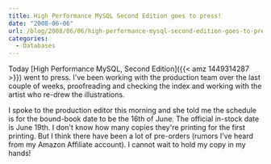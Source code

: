 ```yaml
---
title: High Performance MySQL Second Edition goes to press!
date: "2008-06-06"
url: /blog/2008/06/06/high-performance-mysql-second-edition-goes-to-press/
categories:
  - Databases
---
```

Today [High Performance MySQL, Second Edition]({{< amz 1449314287 >}}) went to press. I've been working with the production team over the last couple of weeks, proofreading and checking the index and working with the artist who re-drew the illustrations.

I spoke to the production editor this morning and she told me the schedule is for the bound-book date to be the 16th of June. The official in-stock date is June 19th. I don't know how many copies they're printing for the first printing. But I think there have been a lot of pre-orders (rumors I've heard from my Amazon Affiliate account).
I cannot wait to hold my copy in my hands!


